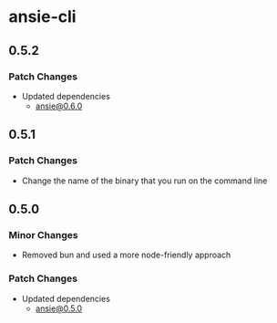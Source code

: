 # ansie-cli

## 0.5.2

### Patch Changes

- Updated dependencies
  - ansie@0.6.0

## 0.5.1

### Patch Changes

- Change the name of the binary that you run on the command line

## 0.5.0

### Minor Changes

- Removed bun and used a more node-friendly approach

### Patch Changes

- Updated dependencies
  - ansie@0.5.0
